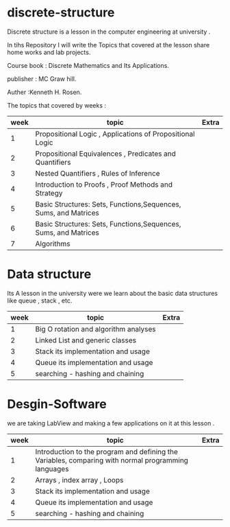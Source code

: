 # discrete-structure
Discrete structure is a lesson in the computer engineering at university  .


In tihs Repository I will write the Topics that covered at the lesson share home works and lab projects.

Course book :
Discrete Mathematics and Its Applications.

publisher : MC Graw hill.

Auther :Kenneth H. Rosen.


The topics that covered by weeks :
 
| week  | topic | Extra |
| --- | --- | --- |
| 1  | Propositional Logic , Applications of Propositional Logic  |
| 2  | Propositional Equivalences , Predicates and Quantifiers  |
| 3  | Nested Quantifiers , Rules of Inference  |
| 4  | Introduction to Proofs , Proof Methods and Strategy  |
| 5 | Basic Structures: Sets, Functions,Sequences, Sums, and Matrices | 
| 6 | Basic Structures: Sets, Functions,Sequences, Sums, and Matrices | 
| 7 | Algorithms | 

# Data structure 
Its A lesson in the university were we learn about the basic data structures like queue , stack , etc.

| week  | topic | Extra |
| --- | --- | --- |
| 1  | Big O rotation and algorithm analyses  |
| 2  | Linked List and generic classes |
| 3  | Stack its implementation and usage   |
| 4  | Queue its implementation and usage  |
| 5  |searching - hashing and chaining  |

# Desgin-Software
we are taking LabView and making a few applications on it at this lesson  .

| week  | topic | Extra |
| --- | --- | --- |
| 1  | Introduction to the program and defining the Variables, comparing with normal programming languages   |
| 2  | Arrays , index array , Loops  |
| 3  | Stack its implementation and usage   |
| 4  | Queue its implementation and usage  |
| 5  |searching - hashing and chaining  |


